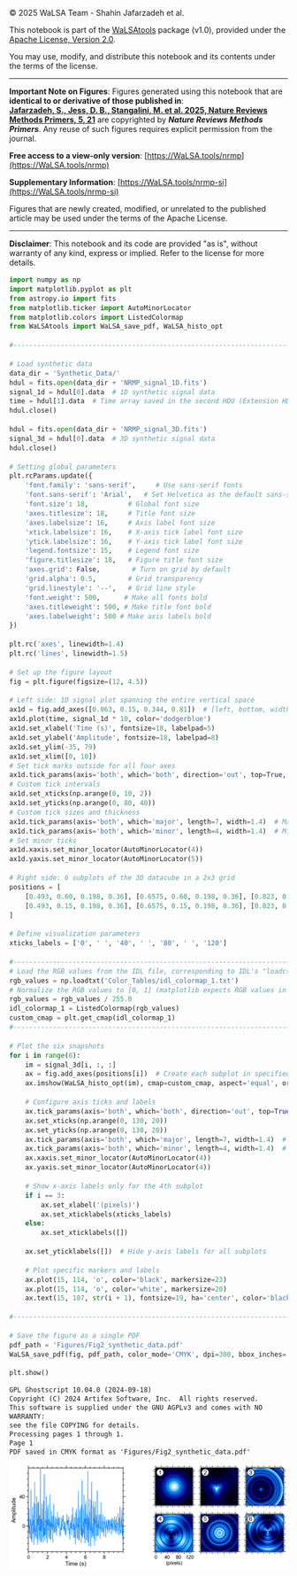 
© 2025 WaLSA Team - Shahin Jafarzadeh et al.

This notebook is part of the [WaLSAtools](https://github.com/WaLSAteam/WaLSAtools) package (v1.0), provided under the [Apache License, Version 2.0](http://www.apache.org/licenses/LICENSE-2.0).

You may use, modify, and distribute this notebook and its contents under the terms of the license.

---

**Important Note on Figures**: Figures generated using this notebook that are **identical to or derivative of those published in**:  
**[Jafarzadeh, S., Jess, D. B., Stangalini, M. et al. 2025, Nature Reviews Methods Primers, 5, 21](https://www.nature.com/articles/s43586-025-00392-0)**
are copyrighted by ***Nature Reviews Methods Primers***. Any reuse of such figures requires explicit permission from the journal.

**Free access to a view-only version**: [https://WaLSA.tools/nrmp](https://WaLSA.tools/nrmp)

**Supplementary Information**: [https://WaLSA.tools/nrmp-si](https://WaLSA.tools/nrmp-si)

Figures that are newly created, modified, or unrelated to the published article may be used under the terms of the Apache License.

---

**Disclaimer**: This notebook and its code are provided "as is", without warranty of any kind, express or implied. Refer to the license for more details.


```python
import numpy as np
import matplotlib.pyplot as plt
from astropy.io import fits
from matplotlib.ticker import AutoMinorLocator
from matplotlib.colors import ListedColormap
from WaLSAtools import WaLSA_save_pdf, WaLSA_histo_opt

#--------------------------------------------------------------------------

# Load synthetic data
data_dir = 'Synthetic_Data/'
hdul = fits.open(data_dir + 'NRMP_signal_1D.fits')
signal_1d = hdul[0].data  # 1D synthetic signal data
time = hdul[1].data  # Time array saved in the second HDU (Extension HDU 1)
hdul.close()

hdul = fits.open(data_dir + 'NRMP_signal_3D.fits')
signal_3d = hdul[0].data  # 3D synthetic signal data
hdul.close()

# Setting global parameters
plt.rcParams.update({
    'font.family': 'sans-serif',     # Use sans-serif fonts
    'font.sans-serif': 'Arial',   # Set Helvetica as the default sans-serif font
    'font.size': 18,          # Global font size
    'axes.titlesize': 18,     # Title font size
    'axes.labelsize': 16,     # Axis label font size
    'xtick.labelsize': 16,    # X-axis tick label font size
    'ytick.labelsize': 16,    # Y-axis tick label font size
    'legend.fontsize': 15,    # Legend font size
    'figure.titlesize': 18,   # Figure title font size
    'axes.grid': False,        # Turn on grid by default
    'grid.alpha': 0.5,        # Grid transparency
    'grid.linestyle': '--',   # Grid line style
    'font.weight': 500,      # Make all fonts bold
    'axes.titleweight': 500, # Make title font bold
    'axes.labelweight': 500 # Make axis labels bold
})

plt.rc('axes', linewidth=1.4)
plt.rc('lines', linewidth=1.5)

# Set up the figure layout
fig = plt.figure(figsize=(12, 4.5))

# Left side: 1D signal plot spanning the entire vertical space
ax1d = fig.add_axes([0.063, 0.15, 0.344, 0.81])  # [left, bottom, width, height]
ax1d.plot(time, signal_1d * 10, color='dodgerblue')
ax1d.set_xlabel('Time (s)', fontsize=18, labelpad=5)
ax1d.set_ylabel('Amplitude', fontsize=18, labelpad=8)
ax1d.set_ylim(-35, 79)
ax1d.set_xlim([0, 10])
# Set tick marks outside for all four axes
ax1d.tick_params(axis='both', which='both', direction='out', top=True, right=True)
# Custom tick intervals
ax1d.set_xticks(np.arange(0, 10, 2))
ax1d.set_yticks(np.arange(0, 80, 40))
# Custom tick sizes and thickness
ax1d.tick_params(axis='both', which='major', length=7, width=1.4)  # Major ticks
ax1d.tick_params(axis='both', which='minor', length=4, width=1.4)  # Minor ticks
# Set minor ticks
ax1d.xaxis.set_minor_locator(AutoMinorLocator(4))
ax1d.yaxis.set_minor_locator(AutoMinorLocator(5))

# Right side: 6 subplots of the 3D datacube in a 2x3 grid
positions = [
    [0.493, 0.60, 0.198, 0.36], [0.6575, 0.60, 0.198, 0.36], [0.823, 0.60, 0.198, 0.36],  # Top row
    [0.493, 0.15, 0.198, 0.36], [0.6575, 0.15, 0.198, 0.36], [0.823, 0.15, 0.198, 0.36]   # Bottom row
]

# Define visualization parameters
xticks_labels = ['0', ' ', '40', ' ', '80', ' ', '120']

#--------------------------------------------------------------------------
# Load the RGB values from the IDL file, corresponding to IDL's "loadct, 1" color table
rgb_values = np.loadtxt('Color_Tables/idl_colormap_1.txt')
# Normalize the RGB values to [0, 1] (matplotlib expects RGB values in this range)
rgb_values = rgb_values / 255.0
idl_colormap_1 = ListedColormap(rgb_values)
custom_cmap = plt.get_cmap(idl_colormap_1)
#--------------------------------------------------------------------------

# Plot the six snapshots
for i in range(6):
    im = signal_3d[i, :, :]
    ax = fig.add_axes(positions[i])  # Create each subplot in specified position
    ax.imshow(WaLSA_histo_opt(im), cmap=custom_cmap, aspect='equal', origin='lower')

    # Configure axis ticks and labels
    ax.tick_params(axis='both', which='both', direction='out', top=True, right=True)
    ax.set_xticks(np.arange(0, 130, 20))
    ax.set_yticks(np.arange(0, 130, 20))
    ax.tick_params(axis='both', which='major', length=7, width=1.4)  # Major ticks
    ax.tick_params(axis='both', which='minor', length=4, width=1.4)  # Minor ticks
    ax.xaxis.set_minor_locator(AutoMinorLocator(4))
    ax.yaxis.set_minor_locator(AutoMinorLocator(4))

    # Show x-axis labels only for the 4th subplot
    if i == 3:
        ax.set_xlabel('(pixels)')
        ax.set_xticklabels(xticks_labels)
    else:
        ax.set_xticklabels([])
    
    ax.set_yticklabels([])  # Hide y-axis labels for all subplots
    
    # Plot specific markers and labels
    ax.plot(15, 114, 'o', color='black', markersize=23)
    ax.plot(15, 114, 'o', color='white', markersize=20)
    ax.text(15, 107, str(i + 1), fontsize=19, ha='center', color='black', fontweight=500)

#--------------------------------------------------------------------------

# Save the figure as a single PDF
pdf_path = 'Figures/Fig2_synthetic_data.pdf'
WaLSA_save_pdf(fig, pdf_path, color_mode='CMYK', dpi=300, bbox_inches='tight', pad_inches=0)

plt.show()
```

    GPL Ghostscript 10.04.0 (2024-09-18)
    Copyright (C) 2024 Artifex Software, Inc.  All rights reserved.
    This software is supplied under the GNU AGPLv3 and comes with NO WARRANTY:
    see the file COPYING for details.
    Processing pages 1 through 1.
    Page 1
    PDF saved in CMYK format as 'Figures/Fig2_synthetic_data.pdf'



    
![png](FIG2__synthetic_data_files/FIG2__synthetic_data_1_1.png)
    




